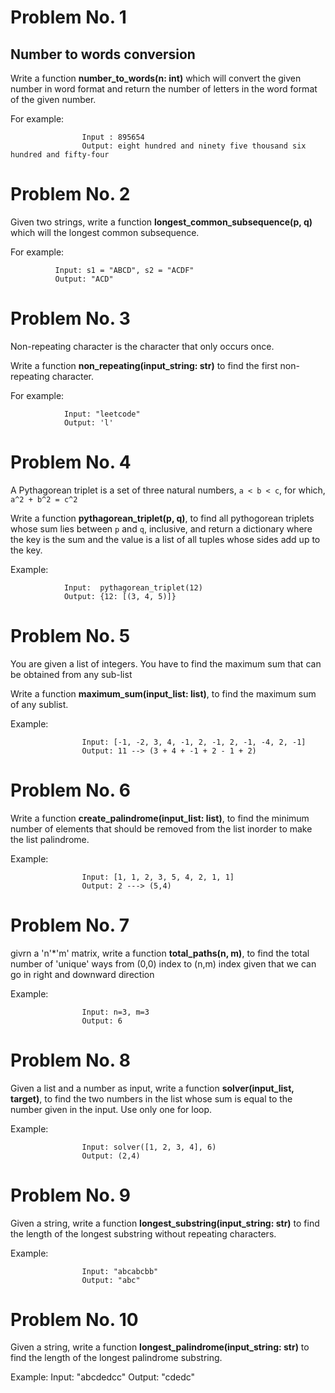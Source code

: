 # Problem No. 1

## Number to words conversion

Write a function **number_to_words(n: int)** which will convert the given number in word format and return the number of letters in the word format of the given number.

For example:
 
                    Input : 895654
                    Output: eight hundred and ninety five thousand six hundred and fifty-four


# Problem No. 2

Given two strings, write a function **longest_common_subsequence(p, q)** which will the longest common subsequence.

For example: 

              Input: s1 = "ABCD", s2 = "ACDF" 
              Output: "ACD"


# Problem No. 3

Non-repeating character is the character that only occurs once.

Write a function **non_repeating(input_string: str)** to find the first non-repeating character.

For example:
    
                Input: "leetcode" 
                Output: 'l'




# Problem No. 4

A Pythagorean triplet is a set of three natural numbers, `a < b < c`, for which, `a^2 + b^2 = c^2`

Write a function **pythagorean_triplet(p, q)**, to find all pythogorean triplets whose sum lies between `p` and `q`, inclusive, and return a dictionary where the key is the sum and the value is a list of all tuples whose sides add up to the key.

Example:  

                Input:  pythagorean_triplet(12)
                Output: {12: [(3, 4, 5)]}





# Problem No. 5

You are given a list of integers. You have to find the maximum sum that can be obtained from any sub-list

Write a function **maximum_sum(input_list: list)**, to find the maximum sum of any sublist. 

Example:  

                    Input: [-1, -2, 3, 4, -1, 2, -1, 2, -1, -4, 2, -1] 
                    Output: 11 --> (3 + 4 + -1 + 2 - 1 + 2)




# Problem No. 6

Write a function **create_palindrome(input_list: list)**, to find the minimum number of elements that should be removed from the list inorder to make the list palindrome.

Example:  

                    Input: [1, 1, 2, 3, 5, 4, 2, 1, 1] 
                    Output: 2 ---> (5,4)



# Problem No. 7

givrn a 'n'*'m' matrix, write a function **total_paths(n, m)**, to find the total number of 'unique' ways from (0,0) index to (n,m) index given that we can go in right and downward direction

Example:  

                    Input: n=3, m=3 
                    Output: 6





# Problem No. 8

Given a list and a number as input, write a function **solver(input_list, target)**, to find the two numbers in the list whose sum is equal to the number given in the input. Use only one for loop. 

Example:  

                    Input: solver([1, 2, 3, 4], 6) 
                    Output: (2,4)



# Problem No. 9

Given a string, write a function **longest_substring(input_string: str)**  to find the length of the longest substring without repeating characters. 

Example:  

                    Input: "abcabcbb" 
                    Output: "abc"




# Problem No. 10

Given a string, write a function **longest_palindrome(input_string: str)**  to find the length of the longest palindrome substring.

Example:
                    Input: "abcdedcc"
                    Output: "cdedc"
